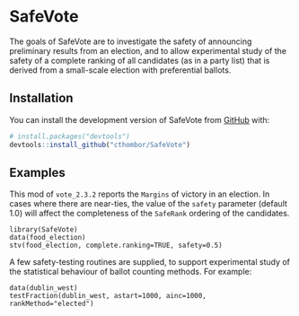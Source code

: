 
<!-- README.md is generated from README.Rmd. Please edit that file -->

# SafeVote

<!-- badges: start -->
<!-- badges: end -->

The goals of SafeVote are to investigate the safety of announcing
preliminary results from an election, and to allow experimental study of
the safety of a complete ranking of all candidates (as in a party list)
that is derived from a small-scale election with preferential ballots.

## Installation

You can install the development version of SafeVote from
[GitHub](https://github.com/) with:

``` r
# install.packages("devtools")
devtools::install_github("cthombor/SafeVote")
```

## Examples

This mod of `vote_2.3.2` reports the `Margins` of victory in an
election. In cases where there are near-ties, the value of the `safety`
parameter (default 1.0) will affect the completeness of the `SafeRank`
ordering of the candidates.

    library(SafeVote)
    data(food_election)
    stv(food_election, complete.ranking=TRUE, safety=0.5)

A few safety-testing routines are supplied, to support experimental
study of the statistical behaviour of ballot counting methods. For
example:

    data(dublin_west)
    testFraction(dublin_west, astart=1000, ainc=1000, rankMethod="elected")
